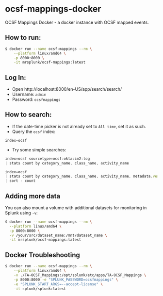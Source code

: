 # ocsf-mappings-docker
OCSF Mappings Docker - a docker instance with OCSF mapped events.

## How to run:
```sh
$ docker run --name ocsf-mappings --rm \
	--platform linux/amd64 \
	-p 8000:8000 \
	-it mrsplunk/ocsf-mappings:latest
```

## Log In:
- Open http://localhost:8000/en-US/app/search/search/
- Username: `admin`
- Password: `ocsfmappings`

## How to search:

- If the date-time picker is not already set to `All time`, set it as such.
- Query the `ocsf` index:

```js
index=ocsf
```

- Try some simple searches:

```js
index=ocsf sourcetype=ocsf:okta:im2:log 
| stats count by category_name, class_name, activity_name
```

```js
index=ocsf 
| stats count by category_name, class_name, activity_name, metadata.version, metadata.event_code
| sort - count
```

## Adding more data
You can also mount a volume with additional datasets for monitoring in Splunk using `-v`:

```sh
$ docker run --name ocsf-mappings --rm \
  --platform linux/amd64 \
  -p 8000:8000 \
  -v /your/src/dataset_name:/mnt/dataset_name \
  -it mrsplunk/ocsf-mappings:latest
```

## Docker Troubleshooting
```sh
$ docker run --name ocsf-mappings --rm \
	--platform linux/amd64 \
	-v ./TA-OCSF_Mappings:/opt/splunk/etc/apps/TA-OCSF_Mappings \
	-p 8000:8000 -e "SPLUNK_PASSWORD=ocsfmappings" \
	-e "SPLUNK_START_ARGS=--accept-license" \
	-it splunk/splunk:latest
```